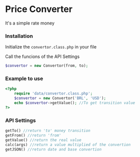 # Price Converter

It's a simple rate money

### Installation

Initialize the `convertor.class.php` in your file

Call the funcions of the API Settings

```php
$convertor = new Convertor(from, to);
```

### Example to use

```php
<?php
	require 'data/convertor.class.php';
	$convertor = new Convertor('BRL', 'USD');
	echo $convertor->getValue(); //To get transition value
?>
```

### API Settings

```php
getTo() //return 'to' money transition
getFrom() //return 'from'
getValue() //return the real value
calc(args) //return a value multiplied of the convertion
getJSON() //return date and base convertion
```
